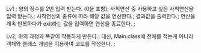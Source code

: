 Lv1 ;
양의 정수를 2번 입력 받는다. (0을 포함);
사칙연산 중 사용하고 싶은 사칙연산을 입력 받는다.;
사칙연산의 종류에 따라 해당 값을 연산한다.;
결과값을 출력한다.;
연산을 계속 반복하다가 exit라는 값을 입력하면 연산을 종료한다. ;

Lv2;
위의 과정과 똑같이 작동하게 만든다.;
대신, Main.class에 전체를 적는게 아니라 객체와 클래스 개념을 이용하여 코드를 작성한다. ;
